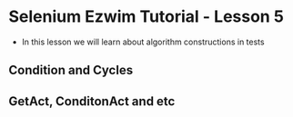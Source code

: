 # Selenium Ezwim Tutorial - Lesson 5

+ In this lesson we will learn about algorithm 
    constructions in tests

## Condition and Cycles

## GetAct, ConditonAct and etc
